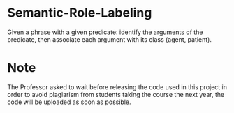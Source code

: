 # Semantic-Role-Labeling
Given a phrase with a given predicate: identify the arguments of the predicate, then associate each argument with its class (agent, patient).

# Note
The Professor asked to wait before releasing the code used in this project in order to avoid plagiarism from students taking the course the next year, the code will be uploaded as soon as possible.
